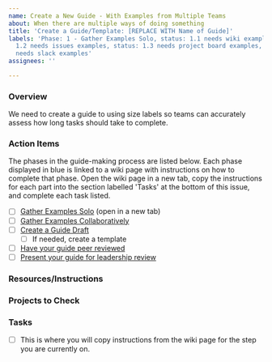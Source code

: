 ```yaml
---
name: Create a New Guide - With Examples from Multiple Teams
about: When there are multiple ways of doing something
title: 'Create a Guide/Template: [REPLACE WITH Name of Guide]'
labels: 'Phase: 1 - Gather Examples Solo, status: 1.1 needs wiki examples, status:
  1.2 needs issues examples, status: 1.3 needs project board examples, status: 1.4
  needs slack examples'
assignees: ''

---
```


### Overview
We need to create a guide to using size labels so teams can accurately assess how long tasks should take to complete.

### Action Items
The phases in the guide-making process are listed below. Each phase displayed in blue is linked to a wiki page with instructions on how to complete that phase. Open the wiki page in a new tab, copy the instructions for each part into the section labelled 'Tasks' at the bottom of this issue, and complete each task listed.
- [ ] [Gather Examples Solo](https://github.com/hackforla/guides/wiki/How-to-Gather-Examples:-Solo) (open in a new tab)
- [ ]  [Gather Examples Collaboratively](https://github.com/hackforla/guides/wiki/Phase-2-%E2%80%90-Gather-Examples-Collaboratively)
- [ ]  [Create a Guide Draft](https://github.com/hackforla/guides/wiki/How-to-Draft-a-Guide)
   - [ ]  If needed, create a template
- [ ]  [Have your guide peer reviewed](https://github.com/hackforla/guides/wiki/Peer-Reviews-for-Guides)
- [ ]  [Present your guide for leadership review](https://github.com/hackforla/guides/wiki/Submitting-Your-Guide-for-Leadership-Review)
### Resources/Instructions
### Projects to Check
### Tasks
- [ ] This is where you will copy instructions from the wiki page for the step you are currently on.
